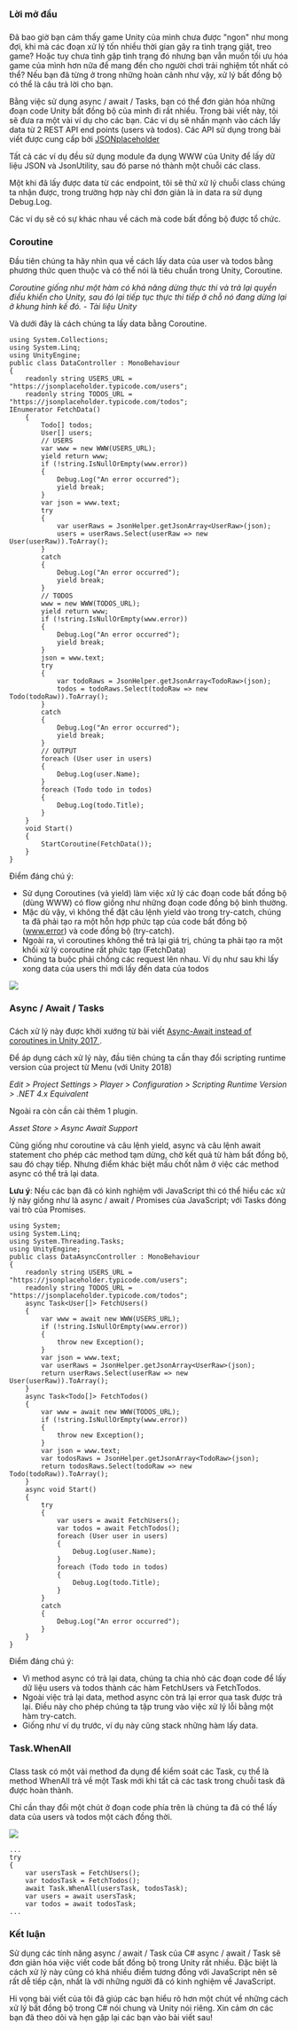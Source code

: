 ### Lời mở đầu
### 
Đã bao giờ bạn cảm thấy game Unity của mình chưa được "ngon" như mong đợi, khi mà các đoạn xử lý tốn nhiều thời gian gây ra tình trạng giật, treo game? Hoặc tuy chưa tình gặp tình trạng đó nhưng bạn vẫn muốn tối ưu hóa game của mình hơn nữa để mang đến cho người chơi trải nghiệm tốt nhất có thể? Nếu bạn đã từng ở trong những hoàn cảnh như vậy, xử lý bất đồng bộ có thể là câu trả lời cho bạn. 

Bằng việc sử dụng async / await / Tasks, bạn có thể đơn giản hóa những đoạn code Unity bất đồng bộ của mình đi rất nhiều.
Trong bài viết này, tôi sẽ đưa ra một vài ví dụ cho các bạn. Các ví dụ sẽ nhấn mạnh vào cách lấy data từ 2 REST API end points (users và todos). Các API sử dụng trong bài viết được cung cấp bởi [JSONplaceholder](https://jsonplaceholder.typicode.com/) 

Tất cả các ví dụ đều sử dụng module đa dụng WWW của Unity để lấy dữ liệu JSON và JsonUtility, sau đó parse nó thành một chuỗi các class.

Một khi đã lấy được data từ các endpoint, tôi sẽ thử xử lý chuỗi class chúng ta nhận được, trong trường hợp này chỉ đơn giản là in data ra sử dụng Debug.Log.

Các ví dụ sẽ có sự khác nhau về cách mà code bất đồng bộ được tổ chức.

### Coroutine

Đầu tiên chúng ta hãy nhìn qua về cách lấy data của user và todos bằng phương thức quen thuộc và có thể nói là tiêu chuẩn trong Unity, Coroutine.

*Coroutine giống như một hàm có khả năng dừng thực thi và trả lại quyền điều khiển cho Unity, sau đó lại tiếp tục thực thi tiếp ở chỗ nó đang dừng lại ở khung hình kế đó. - Tài liệu Unity*

Và dưới đây là cách chúng ta lấy data bằng Coroutine.

```
using System.Collections;
using System.Linq;
using UnityEngine;
public class DataController : MonoBehaviour
{
    readonly string USERS_URL = "https://jsonplaceholder.typicode.com/users";
    readonly string TODOS_URL = "https://jsonplaceholder.typicode.com/todos";
IEnumerator FetchData()
    {
        Todo[] todos;
        User[] users;
        // USERS
        var www = new WWW(USERS_URL);
        yield return www;
        if (!string.IsNullOrEmpty(www.error))
        {
            Debug.Log("An error occurred");
            yield break;
        }
        var json = www.text;
        try
        {
            var userRaws = JsonHelper.getJsonArray<UserRaw>(json);
            users = userRaws.Select(userRaw => new User(userRaw)).ToArray();
        }
        catch
        {
            Debug.Log("An error occurred");
            yield break;
        }
        // TODOS
        www = new WWW(TODOS_URL);
        yield return www;
        if (!string.IsNullOrEmpty(www.error))
        {
            Debug.Log("An error occurred");
            yield break;
        }
        json = www.text;
        try
        {
            var todoRaws = JsonHelper.getJsonArray<TodoRaw>(json);
            todos = todoRaws.Select(todoRaw => new Todo(todoRaw)).ToArray();
        }
        catch
        {
            Debug.Log("An error occurred");
            yield break;
        }
        // OUTPUT
        foreach (User user in users)
        {
            Debug.Log(user.Name);
        }
        foreach (Todo todo in todos)
        {
            Debug.Log(todo.Title);
        }
    }
    void Start()
    {
        StartCoroutine(FetchData());
    }
}
```

Điểm đáng chú ý:
- Sử dụng Coroutines (và yield) làm việc xử lý các đoạn code bất đồng bộ (dùng WWW) có flow giống như những đoạn code đồng bộ bình thường.
- Mặc dù vậy, vì không thể đặt câu lệnh yield vào trong try-catch, chúng ta đã phải tạo ra một hỗn hợp phức tạp của code bất đồng bộ (www.error) và code đồng bộ (try-catch).
- Ngoài ra, vì coroutines không thể trả lại giá trị, chúng ta phải tạo ra một khối xử lý coroutine rất phức tạp (FetchData)
- Chúng ta buộc phải chồng các request lên nhau. Ví dụ như sau khi lấy xong data của users thì mới lấy đến data của todos

![](https://images.viblo.asia/82f757c8-7b37-427c-9857-643fe4da113d.png)

### Async / Await / Tasks
### 

Cách xử lý này được khởi xướng từ bài viết [Async-Await instead of coroutines in Unity 2017 ](http://www.stevevermeulen.com/index.php/2017/09/using-async-await-in-unity3d-2017/).

Để áp dụng cách xử lý này, đầu tiên chúng ta cần thay đổi scripting runtime version của project từ Menu (với Unity 2018)

*Edit > Project Settings > Player > Configuration > Scripting Runtime Version > .NET 4.x Equivalent*

Ngoài ra còn cần cài thêm 1 plugin.

*Asset Store > Async Await Support*

Cũng giống như coroutine và câu lệnh yield, async và câu lệnh await statement cho phép các method tạm dừng, chờ kết quả từ hàm bất đồng bộ, sau đó chạy tiếp. Nhưng điểm khác biệt mấu chốt nằm ở việc các method async có thể trả lại data.

**Lưu ý**: Nếu các bạn đã có kinh nghiệm với JavaScript thì có thể hiểu các xử lý này giống như là async / await / Promises của JavaScript; với Tasks đóng vai trò của Promises.

```
using System;
using System.Linq;
using System.Threading.Tasks;
using UnityEngine;
public class DataAsyncController : MonoBehaviour
{
    readonly string USERS_URL = "https://jsonplaceholder.typicode.com/users";
    readonly string TODOS_URL = "https://jsonplaceholder.typicode.com/todos";
    async Task<User[]> FetchUsers()
    {
        var www = await new WWW(USERS_URL);
        if (!string.IsNullOrEmpty(www.error))
        {
            throw new Exception();
        }
        var json = www.text;
        var userRaws = JsonHelper.getJsonArray<UserRaw>(json);
        return userRaws.Select(userRaw => new User(userRaw)).ToArray();
    }
    async Task<Todo[]> FetchTodos()
    {
        var www = await new WWW(TODOS_URL);
        if (!string.IsNullOrEmpty(www.error))
        {
            throw new Exception();
        }
        var json = www.text;
        var todosRaws = JsonHelper.getJsonArray<TodoRaw>(json);
        return todosRaws.Select(todoRaw => new Todo(todoRaw)).ToArray();
    }
    async void Start()
    {
        try
        {
            var users = await FetchUsers();
            var todos = await FetchTodos();
            foreach (User user in users)
            {
                Debug.Log(user.Name);
            }
            foreach (Todo todo in todos)
            {
                Debug.Log(todo.Title);
            }
        }
        catch
        {
            Debug.Log("An error occurred");
        }
    }
}
```
Điểm đáng chú ý:
- Vì method async có trả lại data, chúng ta chia nhỏ các đoạn code để lấy dữ liệu users và todos thành các hàm FetchUsers và FetchTodos.
- Ngoài việc trả lại data, method async còn trả lại error qua task được trả lại. Điều này cho phép chúng ta tập trung vào việc xử lý lỗi bằng một hàm try-catch.
- Giống như ví dụ trước, ví dụ này cũng stack những hàm lấy data.

### Task.WhenAll
### 

Class task có một vài method đa dụng để kiểm soát các Task, cụ thể là method WhenAll trả về một Task mới khi tất cả các task trong chuỗi task đã được hoàn thành.

Chỉ cần thay đổi một chút ở đoạn code phía trên là chúng ta đã có thể lấy data của users và todos một cách đồng thời.

![](https://images.viblo.asia/15a5256a-e68f-41eb-a03b-61b738915615.png)

```
...
try
{
    var usersTask = FetchUsers();
    var todosTask = FetchTodos();
    await Task.WhenAll(usersTask, todosTask);
    var users = await usersTask;
    var todos = await todosTask;
...
```

### Kết luận 

Sử dụng các tính năng async / await / Task của C# async / await / Task sẽ đơn giản hóa việc viết code bất đồng bộ trong Unity rất nhiều. Đặc biệt là cách xử lý này cũng có khá nhiều điểm tương đồng với JavaScript nên sẽ rất dễ tiếp cận, nhất là với những người đã có kinh nghiệm về JavaScript.

Hi vọng bài viết của tôi đã giúp các bạn hiểu rõ hơn một chút về những cách xử lý bất đồng bộ trong C# nói chung và Unity nói riêng. Xin cảm ơn các bạn đã theo dõi và hẹn gặp lại các bạn vào bài viết sau!